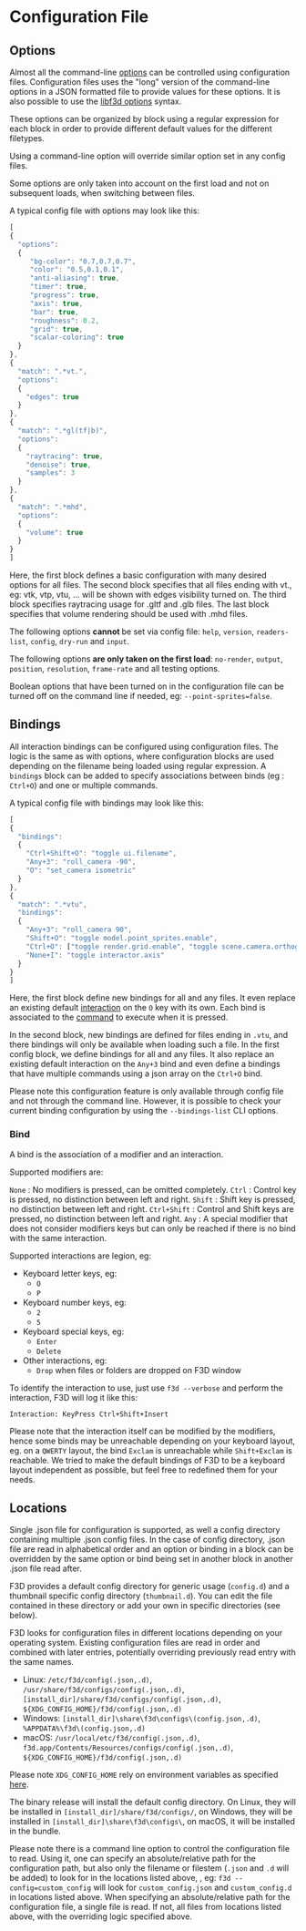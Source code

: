 # Configuration File

## Options

Almost all the command-line [options](OPTIONS.md) can be controlled using configuration files.
Configuration files uses the "long" version of the command-line options in a JSON
formatted file to provide values for these options. It is also possible to use
the [libf3d options](../libf3d/OPTIONS.md) syntax.

These options can be organized by block using a regular expression for each block
in order to provide different default values for the different filetypes.

Using a command-line option will override similar option set in any config files.

Some options are only taken into account on the first load and not on subsequent loads,
when switching between files.

A typical config file with options may look like this:

```javascript
[
{
  "options":
  {
     "bg-color": "0.7,0.7,0.7",
     "color": "0.5,0.1,0.1",
     "anti-aliasing": true,
     "timer": true,
     "progress": true,
     "axis": true,
     "bar": true,
     "roughness": 0.2,
     "grid": true,
     "scalar-coloring": true
  }
},
{
  "match": ".*vt.",
  "options":
  {
    "edges": true
  }
},
{
  "match": ".*gl(tf|b)",
  "options":
  {
    "raytracing": true,
    "denoise": true,
    "samples": 3
  }
},
{
  "match": ".*mhd",
  "options":
  {
    "volume": true
  }
}
]
```
Here, the first block defines a basic configuration with many desired options for all files.
The second block specifies that all files ending with vt., eg: vtk, vtp, vtu, ... will be shown with edges visibility turned on.
The third block specifies raytracing usage for .gltf and .glb files.
The last block specifies that volume rendering should be used with .mhd files.

The following options <b> cannot </b> be set via config file:
`help`, `version`, `readers-list`, `config`, `dry-run` and `input`.

The following options <b>are only taken on the first load</b>:
`no-render`, `output`, `position`, `resolution`, `frame-rate` and all testing options.

Boolean options that have been turned on in the configuration file can be turned
off on the command line if needed, eg: `--point-sprites=false`.

## Bindings

All interaction bindings can be configured using configuration files.
The logic is the same as with options, where configuration blocks are used depending on the filename being loaded using regular expression.
A `bindings` block can be added to specify associations between binds (eg : `Ctrl+O`) and one or multiple commands.

A typical config file with bindings may look like this:

```javascript
[
{
  "bindings":
  {
    "Ctrl+Shift+O": "toggle ui.filename",
    "Any+3": "roll_camera -90",
    "O": "set_camera isometric"
  }
},
{
  "match": ".*vtu",
  "bindings":
  {
    "Any+3": "roll_camera 90",
    "Shift+O": "toggle model.point_sprites.enable",
    "Ctrl+O": ["toggle render.grid.enable", "toggle scene.camera.orthographic"],
    "None+I": "toggle interactor.axis"
  }
}
]
```

Here, the first block define new bindings for all and any files.
It even replace an existing default [interaction](INTERACTIONS.md) on the `O` key with its own.
Each bind is associated to the [command](COMMANDS.md) to execute when it is pressed.

In the second block, new bindings are defined for files ending in `.vtu`, and there bindings
will only be available when loading such a file.
In the first config block, we define bindings for all and any files. It also replace an existing default
interaction on the `Any+3` bind and even define a bindings that have multiple commands using a json array
on the `Ctrl+O` bind.

Please note this configuration feature is only available through config file and not through the command line.
However, it is possible to check your current binding configuration by using the `--bindings-list` CLI options.

### Bind

A bind is the association of a modifier and an interaction.

Supported modifiers are:

`None` : No modifiers is pressed, can be omitted completely.
`Ctrl` : Control key is pressed, no distinction between left and right.
`Shift` : Shift key is pressed, no distinction between left and right.
`Ctrl+Shift` : Control and Shift keys are pressed, no distinction between left and right.
`Any` : A special modifier that does not consider modifiers keys but can only be reached
if there is no bind with the same interaction.

Supported interactions are legion, eg:

 * Keyboard letter keys, eg:
   * `O`
   * `P`
 * Keyboard number keys, eg:
   * `2`
   * `5`
 * Keyboard special keys, eg:
   * `Enter`
   * `Delete`
 * Other interactions, eg:
   * `Drop` when files or folders are dropped on F3D window

To identify the interaction to use, just use `f3d --verbose` and perform the interaction, F3D will log it like this:

```
Interaction: KeyPress Ctrl+Shift+Insert
```

Please note that the interaction itself can be modified by the modifiers, hence some binds may be unreachable depending on your
keyboard layout, eg. on a `QWERTY` layout, the bind `Exclam` is unreachable while `Shift+Exclam` is reachable.
We tried to make the default bindings of F3D to be a keyboard layout independent as possible, but feel free to redefined them
for your needs.

## Locations

Single .json file for configuration is supported, as well a config directory containing multiple .json config files.
In the case of config directory, .json file are read in alphabetical order and an option or binding in a block can be overridden
by the same option or bind being set in another block in another .json file read after.

F3D provides a default config directory for generic usage (`config.d`) and a thumbnail specific config directory (`thumbnail.d`).
You can edit the file contained in these directory or add your own in specific directories (see below).

F3D looks for configuration files in different locations depending on your operating system.
Existing configuration files are read in order and combined with later entries, potentially overriding previously read entry with the same names.

 * Linux: `/etc/f3d/config(.json,.d)`, `/usr/share/f3d/configs/config(.json,.d)`, `[install_dir]/share/f3d/configs/config(.json,.d)`, `${XDG_CONFIG_HOME}/f3d/config(.json,.d)`
 * Windows: `[install_dir]\share\f3d\configs\(config.json,.d)`, `%APPDATA%\f3d\(config.json,.d)`
 * macOS: `/usr/local/etc/f3d/config(.json,.d)`, `f3d.app/Contents/Resources/configs/config(.json,.d)`, `${XDG_CONFIG_HOME}/f3d/config(.json,.d)`

Please note `XDG_CONFIG_HOME` rely on environment variables as specified [here](https://specifications.freedesktop.org/basedir-spec/basedir-spec-latest.html).

The binary release will install the default config directory.
On Linux, they will be installed in `[install_dir]/share/f3d/configs/`, on Windows, they will be installed in `[install_dir]\share\f3d\configs\`, on macOS, it will be installed in the bundle.

Please note there is a command line option to control the configuration file to read. Using it, one can specify an absolute/relative path for the configuration path, but also
only the filename or filestem (`.json` and `.d`  will be added) to look for in the locations listed above, , eg: `f3d --config=custom_config` will look
for `custom_config.json` and `custom_config.d` in locations listed above.
When specifying an absolute/relative path for the configuration file, a single file is read. If not, all files from locations listed above, with the overriding logic specified above.
